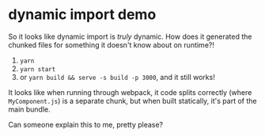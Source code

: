 # dynamic import demo

So it looks like dynamic import is _truly_ dynamic. How does it generated the chunked files for something it doesn't know about on runtime?!

1. `yarn`
1. `yarn start`
1. or `yarn build && serve -s build -p 3000`, and it still works!

It looks like when running through webpack, it code splits correctly (where `MyComponent.js`) is a separate chunk, but when built statically, it's part of the main bundle.

Can someone explain this to me, pretty please?
